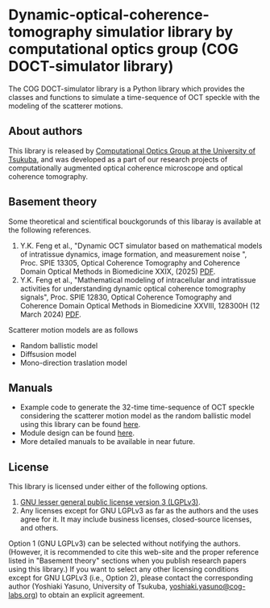 # Dynamic-optical-coherence-tomography simulatior library by computational optics group (COG DOCT-simulator library) 


The COG DOCT-simulator library is a Python library which provides the classes and functions to simulate a time-sequence of OCT speckle with the modeling of the scatterer motions.

About authors
--------------
This library is released by [Computational Optics Group at the University of Tsukuba](https://cog-news.blogspot.com/), and was developed as a part of our research projects of computationally augmented optical coherence microscope and optical coherence tomography.

Basement theory
---------------------------
Some theoretical and scientifical bouckgorunds of this libaray is available at the following references.
1. Y.K. Feng et al., "Dynamic OCT simulator based on mathematical models of intratissue dynamics, image formation, and measurement noise
", Proc. SPIE 13305, Optical Coherence Tomography and Coherence Domain Optical Methods in Biomedicine XXIX, (2025) [PDF](documents\SPIE_Proceeding_2025.pdf).
2. Y.K. Feng et al., "Mathematical modeling of intracellular and intratissue activities for understanding dynamic optical coherence tomography signals", Proc. SPIE 12830, Optical Coherence Tomography and Coherence Domain Optical Methods in Biomedicine XXVIII, 128300H (12 March 2024) [PDF](documents\SPIE_Proceeding_2024.pdf).

Scatterer motion models are as follows
- Random ballistic model  
- Diffsusion model  
- Mono-direction traslation model

Manuals
------------------------
- Example code to generate the 32-time time-sequence of OCT speckle considering the scatterer motion model as the random ballistic model using this library can be found [here](example.py).
- Module design can be found [here](documents\Module_design.docx).
- More detailed manuals to be available in near future.

License
-----------------------
This library is licensed under either of the following options.
1. [GNU lesser general public license version 3 (LGPLv3)](LICENSE_GnuLGPLv3.md).
2. Any licenses except for GNU LGPLv3 as far as the authors and the uses agree for it. It may include business licenses, closed-source licenses, and others. 
 
Option 1 (GNU LGPLv3) can be selected without notifying the authors. (However, it is recommended to cite this web-site and the proper reference listed in "Basement theory" sections when you publish research papers using this library.)
If you want to select any other licensing conditions except for GNU LGPLv3 (i.e., Option 2), please contact the corresponding author (Yoshiaki Yasuno, University of Tsukuba, <yoshiaki.yasuno@cog-labs.org>) to obtain an explicit agreement.
